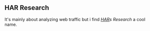 ## HAR Research

It's mainly about analyzing web traffic but i find 
*[HAR](https://en.wikipedia.org/wiki/HAR_\(file_format\))s Research* a cool name.



